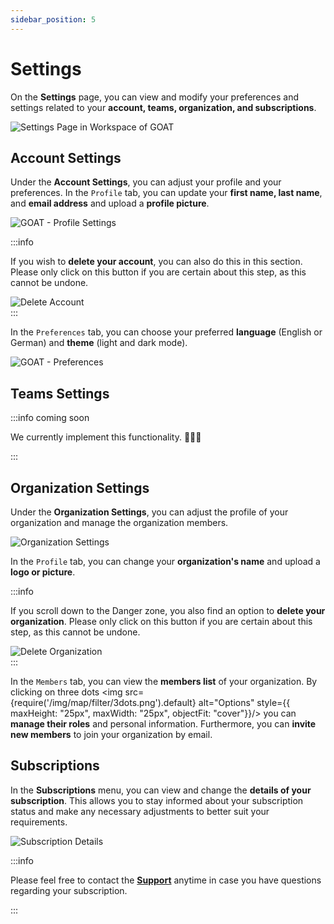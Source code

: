 ```yaml
---
sidebar_position: 5
---
```


# Settings

On the **Settings** page, you can view and modify your preferences and settings related to your **account, teams, organization, and subscriptions**. 

<div style={{ display: 'flex', flexDirection: 'column', alignItems: 'center'}}>
  <img src={require('/img/workspace/settings/settings_general.gif').default} alt="Settings Page in Workspace of GOAT" style={{ maxHeight: "auto", maxWidth: "auto", objectFit: "cover"}}/>
</div> 

## Account Settings

Under the **Account Settings**, you can adjust your profile and your preferences. 
In the <code>Profile</code> tab, you can update your **first name, last name**, and **email address** and upload a **profile picture**.

<div style={{ display: 'flex', flexDirection: 'column', alignItems: 'center'}}>
  <img src={require('/img/workspace/settings/profile.png').default} alt="GOAT - Profile Settings" style={{ maxHeight: "auto", maxWidth: "600px", objectFit: "cover"}}/>
</div> 

:::info

If you wish to **delete your account**, you can also do this in this section. Please only click on this button if you are certain about this step, as this cannot be undone. 

<div style={{ display: 'flex', flexDirection: 'column', alignItems: 'center'}}>
  <img src={require('/img/workspace/settings/delete_account.png').default} alt="Delete Account" style={{ maxHeight: "auto", maxWidth: "auto", objectFit: "cover"}}/>
</div> 
:::


In the <code>Preferences</code> tab, you can choose your preferred **language** (English or German) and **theme** (light and dark mode).

<div style={{ display: 'flex', flexDirection: 'column', alignItems: 'center'}}>
  <img src={require('/img/workspace/settings/preferences.png').default} alt="GOAT - Preferences" style={{ maxHeight: "300px", maxWidth: "600px", objectFit: "cover"}}/>
</div> 

<p>
</p>


## Teams Settings

:::info coming soon

We currently implement this functionality. 🧑🏻‍💻

:::

## Organization Settings

Under the **Organization Settings**, you can adjust the profile of your organization and manage the organization members.

<div style={{ display: 'flex', flexDirection: 'column', alignItems: 'center'}}>
  <img src={require('/img/workspace/settings/organization_settings.png').default} alt="Organization Settings" style={{ maxHeight: "auto", maxWidth: "auto", objectFit: "cover"}}/>
</div> 


In the <code>Profile</code> tab, you can change your **organization's name** and upload a **logo or picture**. 

:::info

If you scroll down to the Danger zone, you also find an option to **delete your organization**. Please only click on this button if you are certain about this step, as this cannot be undone. 

<div style={{ display: 'flex', flexDirection: 'column', alignItems: 'center'}}>
  <img src={require('/img/workspace/settings/delete_organization.png').default} alt="Delete Organization" style={{ maxHeight: "auto", maxWidth: "auto", objectFit: "cover"}}/>
</div> 
:::

In the <code>Members</code> tab, you can view the **members list** of your organization. By clicking on three dots <img src={require('/img/map/filter/3dots.png').default} alt="Options" style={{ maxHeight: "25px", maxWidth: "25px", objectFit: "cover"}}/> you can **manage their roles** and personal information. Furthermore, you can **invite new members** to join your organization by email.


<p>
</p>


## Subscriptions

In the **Subscriptions** menu, you can view and change the **details of your subscription**. This allows you to stay informed about your subscription status and make any necessary adjustments to better suit your requirements. 

<div style={{ display: 'flex', flexDirection: 'column', alignItems: 'center'}}>
  <img src={require('/img/workspace/settings/subscription_settings.png').default} alt="Subscription Details" style={{ maxHeight: "auto", maxWidth: "auto", objectFit: "cover"}}/>
</div> 

:::info

Please feel free to contact the **[Support](https://plan4better.de/en/contact/ "Contact support")** anytime in case you have questions regarding your subscription. 

:::